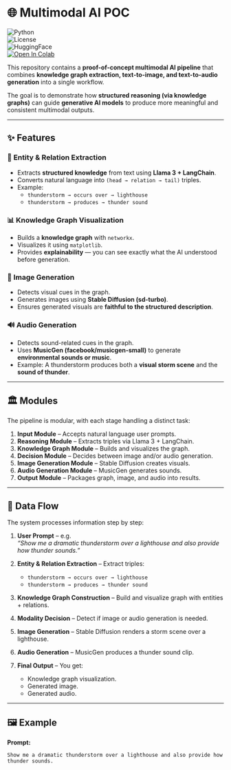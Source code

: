 # 🌐 Multimodal AI POC  

![Python](https://img.shields.io/badge/python-3.10%2B-blue.svg)  
![License](https://img.shields.io/badge/license-MIT-green.svg)  
![HuggingFace](https://img.shields.io/badge/models-HuggingFace-orange.svg)  
[![Open In Colab](https://colab.research.google.com/assets/colab-badge.svg)](https://colab.research.google.com/)  

This repository contains a **proof-of-concept multimodal AI pipeline** that combines **knowledge graph extraction, text-to-image, and text-to-audio generation** into a single workflow.  

The goal is to demonstrate how **structured reasoning (via knowledge graphs)** can guide **generative AI models** to produce more meaningful and consistent multimodal outputs.  

---

## ✨ Features  

### 🧠 Entity & Relation Extraction  
- Extracts **structured knowledge** from text using **Llama 3 + LangChain**.  
- Converts natural language into `(head → relation → tail)` triples.  
- Example:  
  - `thunderstorm → occurs over → lighthouse`  
  - `thunderstorm → produces → thunder sound`  

### 📊 Knowledge Graph Visualization  
- Builds a **knowledge graph** with `networkx`.  
- Visualizes it using `matplotlib`.  
- Provides **explainability** — you can see exactly what the AI understood before generation.  

### 🎨 Image Generation  
- Detects visual cues in the graph.  
- Generates images using **Stable Diffusion (sd-turbo)**.  
- Ensures generated visuals are **faithful to the structured description**.  

### 🔊 Audio Generation  
- Detects sound-related cues in the graph.  
- Uses **MusicGen (facebook/musicgen-small)** to generate **environmental sounds or music**.  
- Example: A thunderstorm produces both a **visual storm scene** and the **sound of thunder**.  

---

## 🏛️ Modules  

The pipeline is modular, with each stage handling a distinct task:  

1. **Input Module** – Accepts natural language user prompts.  
2. **Reasoning Module** – Extracts triples via Llama 3 + LangChain.  
3. **Knowledge Graph Module** – Builds and visualizes the graph.  
4. **Decision Module** – Decides between image and/or audio generation.  
5. **Image Generation Module** – Stable Diffusion creates visuals.  
6. **Audio Generation Module** – MusicGen generates sounds.  
7. **Output Module** – Packages graph, image, and audio into results.  

---

## 🔄 Data Flow  

The system processes information step by step:  

1. **User Prompt** – e.g.  
   *“Show me a dramatic thunderstorm over a lighthouse and also provide how thunder sounds.”*  

2. **Entity & Relation Extraction** – Extract triples:  
   - `thunderstorm → occurs over → lighthouse`  
   - `thunderstorm → produces → thunder sound`  

3. **Knowledge Graph Construction** – Build and visualize graph with entities + relations.  

4. **Modality Decision** – Detect if image or audio generation is needed.  

5. **Image Generation** – Stable Diffusion renders a storm scene over a lighthouse.  

6. **Audio Generation** – MusicGen produces a thunder sound clip.  

7. **Final Output** – You get:  
   - Knowledge graph visualization.  
   - Generated image.  
   - Generated audio.  

---

## 🖼 Example  

**Prompt:**  
```text
Show me a dramatic thunderstorm over a lighthouse and also provide how thunder sounds.
